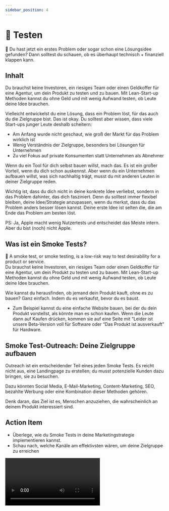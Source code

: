 ```yaml
---
sidebar_position: 4
---
```


# 🧪 Testen


<Callout>
  📍 Du hast jetzt ein erstes Problem oder sogar schon eine Lösungsidee gefunden? Dann solltest du schauen, ob es überhaupt technisch + finanziell klappen kann.
</Callout>

## Inhalt
Du brauchst keine Investoren, ein riesiges Team oder einen Geldkoffer für eine Agentur, um dein Produkt zu testen und zu bauen. Mit Lean-Start-up Methoden kannst du ohne Geld und mit wenig Aufwand testen, ob Leute deine Idee brauchen.

Vielleicht entwickelst du eine Lösung, dass ein Problem löst, für das auch du die Zielgruppe bist. Das ist okay. Du solltest aber wissen, dass viele Start-ups junger Leute deshalb scheitern:

- Am Anfang wurde nicht geschaut, wie groß der Markt für das Problem wirklich ist
- Wenig Verständnis der Zielgruppe, besonders bei Lösungen für Unternehmen
- Zu viel Fokus auf private Konsumenten statt Unternehmen als Abnehmer

Wenn du ein Tool für dich selbst bauen willst, mach das. Es ist ein großer Vorteil, wenn du dich schon auskennst. Aber wenn du ein Unternehmen aufbauen willst, was sich nachhaltig trägt, musst du mit anderen Leuten in deiner Zielgruppe reden.

Wichtig ist, dass du dich nicht in deine konkrete Idee verliebst, sondern in das Problem dahinter, das dich fasziniert. Denn du solltest immer flexibel bleiben, deine Idee/Strategie anzupassen, wenn du merkst, dass du das Problem anders besser lösen kannst. Deine erste Idee ist selten die, die am Ende das Problem am besten löst.

PS: Ja, Apple macht wenig Nutzertests und entscheidet das Meiste intern. Aber du bist (noch) nicht Apple.

## Was ist ein Smoke Tests?

<Callout>
📍 A smoke test, or smoke testing, is a low-risk way to test desirability for a product or service.

</Callout>

<aside>
Du brauchst keine Investoren, ein riesiges Team oder einen Geldkoffer für eine Agentur, um dein Produkt zu testen und zu bauen. Mit Lean-Start-up Methoden kannst du ohne Geld und mit wenig Aufwand testen, ob Leute deine Idee brauchen.

</aside>

Wie kannst du herausfinden, ob jemand dein Produkt kauft, ohne es zu bauen? Ganz einfach. Indem du es verkaufst, bevor du es baust.

- Zum Beispiel kannst du eine einfache Website bauen, bei der du dein Produkt vorstellst, als könnte man es schon kaufen. Wenn die Leute dann auf Kaufen drücken, kommen sie auf eine Seite mit “Leider ist unsere Beta-Version voll für Software oder “Das Produkt ist ausverkauft” für Hardware.


## Smoke Test-Outreach: Deine Zielgruppe aufbauen

Outreach ist ein entscheidender Teil eines jeden Smoke Tests. Es reicht nicht aus, eine Landingpage zu erstellen; du musst potenzielle Kunden dazu bringen, sie zu besuchen. 

Dazu könnten Social Media, E-Mail-Marketing, Content-Marketing, SEO, bezahlte Werbung oder eine Kombination dieser Methoden gehören. 

Denk daran, das Ziel ist es, Menschen anzuziehen, die wahrscheinlich an deinem Produkt interessiert sind.

## Action Item

- Überlege, wie du Smoke Tests in deine Marketingstrategie implementieren kannst.
- Schau nach, welche Kanäle am effektivsten wären, um deine Zielgruppe zu erreichen

<Video sourceId="SLvDvNL9OIU" />


## Deep Dive Tipps

<Grid>
  <Video sourceId="pMIPHHd6k1A" />
  <Video sourceId="RSaIOCHbuYw" />
  <Video sourceId="C27RVio2rOs" />
  <Video sourceId="H6uiJxNtXB0" />
</Grid>
